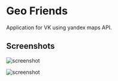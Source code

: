 # Geo Friends

Application for VK using yandex maps API.

## Screenshots

![screenshot](http://dl3.joxi.net/drive/2018/02/01/0021/0808/1430312/12/b7b4cf1052.png)

![screenshot](http://joxi.ru/RmzNj7eUWkD6lm][IMG]http://dl3.joxi.net/drive/2018/02/01/0021/0808/1430312/12/4f0025b8e3.png)
